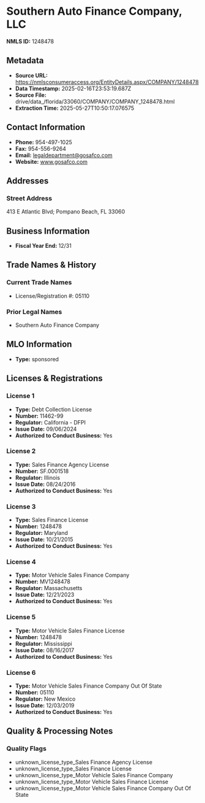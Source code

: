 # Southern Auto Finance Company, LLC

**NMLS ID:** 1248478

## Metadata
- **Source URL:** https://nmlsconsumeraccess.org/EntityDetails.aspx/COMPANY/1248478
- **Data Timestamp:** 2025-02-16T23:53:19.687Z
- **Source File:** drive/data_/florida/33060/COMPANY/COMPANY_1248478.html
- **Extraction Time:** 2025-05-27T10:50:17.076575

## Contact Information
- **Phone:** 954-497-1025
- **Fax:** 954-556-9264
- **Email:** legaldepartment@gosafco.com
- **Website:** www.gosafco.com

## Addresses
### Street Address
413 E Atlantic Blvd; Pompano Beach, FL 33060

## Business Information
- **Fiscal Year End:** 12/31

## Trade Names & History
### Current Trade Names
- License/Registration #: 05110

### Prior Legal Names
- Southern Auto Finance Company

## MLO Information
- **Type:** sponsored

## Licenses & Registrations

### License 1
- **Type:** Debt Collection License
- **Number:** 11462-99
- **Regulator:** California - DFPI
- **Issue Date:** 09/06/2024
- **Authorized to Conduct Business:** Yes

### License 2
- **Type:** Sales Finance Agency License
- **Number:** SF.0001518
- **Regulator:** Illinois
- **Issue Date:** 08/24/2016
- **Authorized to Conduct Business:** Yes

### License 3
- **Type:** Sales Finance License
- **Number:** 1248478
- **Regulator:** Maryland
- **Issue Date:** 10/21/2015
- **Authorized to Conduct Business:** Yes

### License 4
- **Type:** Motor Vehicle Sales Finance Company
- **Number:** MV1248478
- **Regulator:** Massachusetts
- **Issue Date:** 12/21/2023
- **Authorized to Conduct Business:** Yes

### License 5
- **Type:** Motor Vehicle Sales Finance License
- **Number:** 1248478
- **Regulator:** Mississippi
- **Issue Date:** 08/16/2017
- **Authorized to Conduct Business:** Yes

### License 6
- **Type:** Motor Vehicle Sales Finance Company Out Of State
- **Number:** 05110
- **Regulator:** New Mexico
- **Issue Date:** 12/03/2019
- **Authorized to Conduct Business:** Yes

## Quality & Processing Notes
### Quality Flags
- unknown_license_type_Sales Finance Agency License
- unknown_license_type_Sales Finance License
- unknown_license_type_Motor Vehicle Sales Finance Company
- unknown_license_type_Motor Vehicle Sales Finance License
- unknown_license_type_Motor Vehicle Sales Finance Company Out Of State
